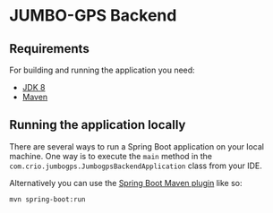 # JUMBO-GPS Backend

## Requirements

For building and running the application you need:

- [JDK 8](http://www.oracle.com/technetwork/java/javase/downloads/jdk8-downloads-2133151.html)
- [Maven](https://maven.apache.org)

## Running the application locally

There are several ways to run a Spring Boot application on your local machine. One way is to execute the `main` method in the `com.crio.jumbogps.JumbogpsBackendApplication` class from your IDE.

Alternatively you can use the [Spring Boot Maven plugin](https://docs.spring.io/spring-boot/docs/current/reference/html/build-tool-plugins-maven-plugin.html) like so:

```shell
mvn spring-boot:run
```
